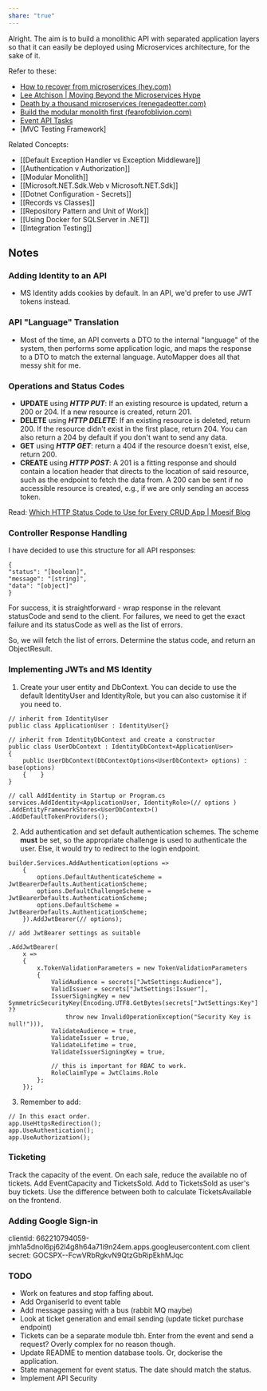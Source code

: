 ```yaml
---
share: "true"
---
```


Alright. The aim is to build a monolithic API with separated application layers so that it can easily be deployed using Microservices architecture, for the sake of it.

Refer to these:
- [How to recover from microservices (hey.com)](https://world.hey.com/dhh/how-to-recover-from-microservices-ce3803cc)
- [Lee Atchison | Moving Beyond the Microservices Hype](https://leeatchison.com/app-architectures/moving-beyond-microservices-hype/)
- [Death by a thousand microservices (renegadeotter.com)](https://renegadeotter.com/2023/09/10/death-by-a-thousand-microservices.html)
- [Build the modular monolith first (fearofoblivion.com)](https://www.fearofoblivion.com/build-a-modular-monolith-first)
- [Event API Tasks](https://mammoth-moth-7a3.notion.site/9a64b7776e554ebbb6e4f59dfd453f0d?v=770cd4ce555b473295a789749e743716&pvs=4)
- [MVC Testing Framework]

Related Concepts:
- [[Default Exception Handler vs Exception Middleware]]
- [[Authentication v Authorization]]
- [[Modular Monolith]]
- [[Microsoft.NET.Sdk.Web v Microsoft.NET.Sdk]]
- [[Dotnet Configuration - Secrets]]
- [[Records vs Classes]]
- [[Repository Pattern and Unit of Work]]
- [[Using Docker for SQLServer in .NET]]
- [[Integration Testing]]

## Notes

### Adding Identity to an API
- MS Identity adds cookies by default. In an API, we'd prefer to use JWT tokens instead.

### API "Language" Translation
- Most of the time, an API converts a DTO to the internal "language" of the system, then performs some application logic, and maps the response to a DTO to match the external language. AutoMapper does all that messy shit for me.

### Operations and Status Codes
- **UPDATE** using ***HTTP PUT***: If an existing resource is updated, return a 200 or 204. If a new resource is created, return 201.
- **DELETE** using ***HTTP DELETE***: If an existing resource is deleted, return 200. If the resource didn't exist in the first place, return 204. You can also return a 204 by default if you don't want to send any data.
- **GET** using ***HTTP GET***: return a 404 if the resource doesn't exist, else, return 200.
- **CREATE** using ***HTTP POST***:  A 201 is a fitting response and should contain a location header that directs to the location of said resource, such as the endpoint to fetch the data from. A 200 can be sent if no accessible resource is created, e.g., if we are only sending an access token.

Read: [Which HTTP Status Code to Use for Every CRUD App | Moesif Blog](https://www.moesif.com/blog/technical/api-design/Which-HTTP-Status-Code-To-Use-For-Every-CRUD-App/)

### Controller Response Handling
I have decided to use this structure for all API responses:
```
{
"status": "[boolean]",
"message": "[string]",
"data": "[object]"
}
```

For success, it is straightforward - wrap response in the relevant statusCode and send to the client. For failures, we need to get the exact failure and its statusCode as well as the list of errors.

So, we will fetch the list of errors. Determine the status code, and return an ObjectResult. 

### Implementing JWTs and MS Identity
1. Create your user entity and DbContext. You can decide to use the default IdentityUser and IdentityRole, but you can also customise it if you need to.
```
// inherit from IdentityUser 
public class ApplicationUser : IdentityUser{}

// inherit from IdentityDbContext and create a constructor
public class UserDbContext : IdentityDbContext<ApplicationUser>  
{  
    public UserDbContext(DbContextOptions<UserDbContext> options) : base(options)  
    {    }
}

// call AddIdentity in Startup or Program.cs
services.AddIdentity<ApplicationUser, IdentityRole>(// options )
.AddEntityFrameworkStores<UserDbContext>()  
.AddDefaultTokenProviders();
```

2. Add authentication and set default authentication schemes. The scheme **must** be set, so the appropriate challenge is used to authenticate the user. Else, it would try to redirect to the login endpoint.
```
builder.Services.AddAuthentication(options =>  
    {  
        options.DefaultAuthenticateScheme = JwtBearerDefaults.AuthenticationScheme;  
        options.DefaultChallengeScheme = JwtBearerDefaults.AuthenticationScheme;  
        options.DefaultScheme = JwtBearerDefaults.AuthenticationScheme;  
    }).AddJwtBearer(// options);

// add JwtBearer settings as suitable

.AddJwtBearer(  
    x =>  
    {  
        x.TokenValidationParameters = new TokenValidationParameters  
        {  
            ValidAudience = secrets["JwtSettings:Audience"],  
            ValidIssuer = secrets["JwtSettings:Issuer"],  
            IssuerSigningKey = new SymmetricSecurityKey(Encoding.UTF8.GetBytes(secrets["JwtSettings:Key"] ??  
                throw new InvalidOperationException("Security Key is null!"))),  
            ValidateAudience = true,  
            ValidateIssuer = true,  
            ValidateLifetime = true,  
            ValidateIssuerSigningKey = true,

			// this is important for RBAC to work.
            RoleClaimType = JwtClaims.Role  
        };  
    });
```

3. Remember to add:
```
// In this exact order.
app.UseHttpsRedirection();
app.UseAuthentication();  
app.UseAuthorization();
```

### Ticketing
Track the capacity of the event. On each sale, reduce the available no of tickets.
Add EventCapacity and TicketsSold. Add to TicketsSold as user's buy tickets. Use the difference between both to calculate TicketsAvailable on the frontend.

### Adding Google Sign-in
clientid: 662210794059-jmh1a5dnol6pj62l4g8h64a71i9n24em.apps.googleusercontent.com
client secret: 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
### TODO
- Work on features and stop faffing about.
- Add OrganiserId to event table
- Add message passing with a bus (rabbit MQ maybe)
- Look at ticket generation and email sending (update ticket purchase endpoint)
- Tickets can be a separate module tbh. Enter from the event and send a request? Overly complex for no reason though.
- Update README to mention database tools. Or, dockerise the application.
- State management for event status. The date should match the status.
- Implement API Security